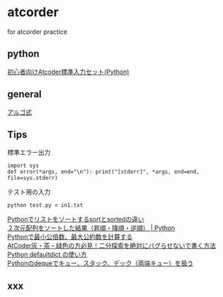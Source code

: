 # atcorder
for atcorder practice

## python
[初心者向けAtcoder標準入力セット(Python)](https://qiita.com/jamjamjam/items/e066b8c7bc85487c0785)

## general
[アルゴ式](https://algo-method.com/)

## Tips

標準エラー出力

```
import sys
def error(*args, end="\n"): print("[stderr]", *args, end=end, file=sys.stderr)
```

テスト用の入力

```
python test.py < in1.txt
```

[Pythonでリストをソートするsortとsortedの違い](https://note.nkmk.me/python-list-sort-sorted/)  
[２次元配列をソートした結果（昇順・降順・逆順） | Python](https://www.suzu6.net/posts/73-sort-2d-list/)  
[Pythonで最小公倍数、最大公約数を計算する](https://ictsr4.com/py/m0150.html)  
[AtCoder灰・茶・緑色の方必見！二分探索を絶対にバグらせないで書く方法](https://www.forcia.com/blog/001434.html)  
[Python defaultdict の使い方](https://qiita.com/xza/items/72a1b07fcf64d1f4bdb7)  
[Pythonのdequeでキュー、スタック、デック（両端キュー）を扱う](https://note.nkmk.me/python-collections-deque/)  

## xxx
